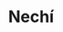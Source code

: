 ---
title: Nechí
menu:
  region:
    parent: bajo-cauca-y-nordeste-antioqueno
departamento: Antioquia
description: >-
  Es un municipio de Colombia, localizado en la subregión del Bajo Cauca del
  departamento de Antioquia y de la subregión de La Mojana ubicada en zona
  fisiográfica de la Depresión momposina.
grafica_ubicacion_geografica: /charts/municipios/nechi/ubicacion_geografica.html
grafica_comunidades_focalizadas: /charts/municipios/nechi/comunidades_focalizadas.html
grafica_poblacion_genero: /charts/municipios/nechi/poblacion_genero.html
grafica_area_geografica_genero: /charts/municipios/nechi/area_geografica_genero.html
grafica_pertenencia_etnica: /charts/municipios/nechi/pertenencia_etnica.html
grafica_conflicto_identidad: /charts/municipios/nechi/conflicto_identidad.html
grafica_violencia_sexual: /charts/municipios/nechi/violencia_sexual.html
grafica_violencia_fisica: /charts/municipios/nechi/violencia_fisica.html
grafica_violencia_psicologica: /charts/municipios/nechi/violencia_psicologica.html
grafica_negligencia_abandono: /charts/municipios/nechi/negligencia_abandono.html
ficha: /fichas/nechi/ficha.pdf
centros_poblados_corregimientos:
  - Bijagual
  - Colorado
  - La Concha
  - Las Flores
  - Cargueros
distribucion_poblacional_hombres: '12369'
distribucion_poblacional_mujeres: '11697'
poblacion_discapacidad: '1231'
comunidades_etnicas_zona:
  - Emberá Katios
asentamientos_indigenas: ''
resguardos_indigenas: '1'
consejos_comunitarios: '13'
total_poblacion_victima: '9772'
num_sujetos_reparacion_colectiva: '1'
num_planes_retorno_reubicacion_colectiva: '3'
territorio_entidades_snariv_sivjrnr:
  - Instituto Colombiano de Bienestar Familiar (ICBF) (SNARIV)
  - >-
    Unidad para la Atención y Reparación Integral a las víctimas (UARIV)
    (SNARIV)
  - Gobernación de Antioquia (SNARIV)
  - Policía Nacional (SNARIV)
  - Ejército Nacional (SNARIV)
  - Personería (SNARIV)
  - Defensoría del Pueblo (SNARIV)
  - Institución Educativa Nechí (SNARIV)
  - Agencia de Renovación del Territorio (ART) (SNARIV)
  - Alcaldía municipal (SNARIV)
priorizacion_convivencia_social_salud_mental: >-
  Tasa de fecundidad de 15 - 19 años,No hay programas exclusivos de atención
  para jóvenes en salud sexual y reproductiva,"Falta educación sobre la política
  de SSR, interrupción voluntaria del embarazo, y prevención de ITS"
region: Bajo Cauca y Nordeste Antioqueño
priorizacion_sexualidad_derechos_sexuales_reproductivos: Falta de caracterización de la población vulnerable
priorizacion_gestion_diferencial_poblaciones_vulnerables: >-
  "Debilidades en infraestructura, dotación, talento humano para desarrollar
  acciones de IVC","Dificultad de acceso a los servicios de salud, relacionadas
  con la oferta y capacidad instalada y con las vías de acceso",Poca
  participación de la comunidad en los espacios de salud de control social en
  salud,"Promoción de la afiliación al SGSSS, afiliación en línea, lecturas
  públicas, vigilancia en salud pública, etc"
priorizacion_fortalecimiento_autoridad_sanitaria: >-
  "Debilidades en infraestructura, dotación, talento humano para desarrollar
  acciones de IVC","Dificultad de acceso a los servicios de salud, relacionadas
  con la oferta y capacidad instalada y con las vías de acceso",Poca
  participación de la comunidad en los espacios de salud de control social en
  salud,"Promoción de la afiliación al SGSSS, afiliación en línea, lecturas
  públicas, vigilancia en salud pública, etc"
eventos_salud_publica_predominantes:
  - Malaria
  - Vigilancia en salud pública de la violencia de género e intrafamiliar
  - Intoxicaciones
  - Agresiones por animales potencialmente transmisores de rabia
  - Bajo peso al nacer
  - Dengue
  - Accidente ofídico
  - Morbilidad materna extrema
  - Mortalidad perinatal y neonatal tardía
  - Infección respiratoria aguda grave inusitada
rips_salud_mental_poblacion_general:
  - Otros Trastornos afectivos bipolares
  - Insomnio no orgánico
  - Trastorno mixto de ansiedad y depresión
  - Esquizofrenia paranoide
  - Trastorno afectivo bipolar
servicios_telemedicina_mpio_depto:
  - No hay habilitados servicios aún
total_pobreza_multidimensional: 61.5%
pobreza_multidimensional_urbano: 56.8%
pobreza_multidimensional_centro_poblado_rural_disperso: 67.0%
ppales_actividades_economicas:
  - Minería
  - Agricultura
  - Apicultura
  - Ganadería
observaciones_ppales_actividades_economicas: |-
  Minería y minería artesanal
  Yuca
  Arroz 
  Caucho
  Cacao 
  Pesca y piscicultura 
  Maíz 
  Apicultura (actividad reciente)
  Ganadería (búfalos  y caprinos)
ppal_vocacion_mpio:
  - Agricultura
  - Ganadería
  - Pesca y piscicultura
observaciones_ppal_vocacion_mpio: ''
trabajo_informal: 93.3%
ppal_uso_suelo:
  - Minería
  - Agricultura
  - Pesca y piscicultura
  - Apicultura
  - Ganadería
observaciones_ppal_uso_suelo: ''
espacios_socio_comunitarios:
  - Coliseo Municipal
  - ' Centro recreativo Acuaberaca'
  - ' Biblioteca Municipal'
  - ' Centro de Integración ciudadana CIC'
medios_comunicacion:
  - Nechí canal
  - ' Nechí Stereo'
  - ' Nechí Sin límites'
  - ' Emisora de la Policía Nacional'
iniciativas_org_sociedad_civil: '26'
programas_usaid:
  - Justicia para una Paz Sostenible
  - ' Mujeres de Oro'
  - ' Colombia Transforma'
  - ' Programa de Derechos Humanos'
  - ' Oro Legal'
comunidad_focalizada:
  - ''
---